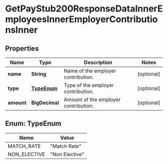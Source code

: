 

# GetPayStub200ResponseDataInnerEmployeesInnerEmployerContributionsInner


## Properties

| Name | Type | Description | Notes |
|------------ | ------------- | ------------- | -------------|
|**name** | **String** | Name of the employer contribution. |  [optional] |
|**type** | [**TypeEnum**](#TypeEnum) | Type of the employer contribution. |  [optional] |
|**amount** | **BigDecimal** | Amount of the employer contribution. |  [optional] |



## Enum: TypeEnum

| Name | Value |
|---- | -----|
| MATCH_RATE | &quot;Match Rate&quot; |
| NON_ELECTIVE | &quot;Non Elective&quot; |



